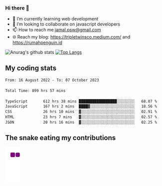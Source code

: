 ### Hi there 👋

<!--
**padepokanpenguin/padepokanpenguin** is a ✨ _special_ ✨ repository because its `README.md` (this file) appears on your GitHub profile.
-->

- 🌱 I’m currently learning  web development
- 👯 I’m looking to collaborate on javascript developers
- 📫 How to reach me jamal.psw@gmail.com
- 🌐 Reach my blog:
   https://tripletwinsco.medium.com/ and
   https://rumahpenguin.id

![Anurag's github stats](https://github-readme-stats.vercel.app/api?username=padepokanpenguin&count_private=true&disable_animations=false&show_icons=true&theme=default)
[![Top Langs](https://github-readme-stats.vercel.app/api/top-langs/?username=padepokanpenguin&theme=default&layout=compact)](https://github.com/padepokanpenguin)

## My coding stats

<!--START_SECTION:waka-->

```txt
From: 16 August 2022 - To: 07 October 2023

Total Time: 899 hrs 57 mins

TypeScript       612 hrs 38 mins █████████████████░░░░░░░░   68.07 %
JavaScript       167 hrs 2 mins  ████▓░░░░░░░░░░░░░░░░░░░░   18.56 %
CSS              26 hrs 10 mins  ▓░░░░░░░░░░░░░░░░░░░░░░░░   02.91 %
HTML             23 hrs 7 mins   ▓░░░░░░░░░░░░░░░░░░░░░░░░   02.57 %
JSON             20 hrs 16 mins  ▓░░░░░░░░░░░░░░░░░░░░░░░░   02.25 %
```

<!--END_SECTION:waka-->


## The snake eating my contributions
![snake gif](https://github.com/padepokanpenguin/padepokanpenguin/blob/output/github-contribution-grid-snake.gif)
